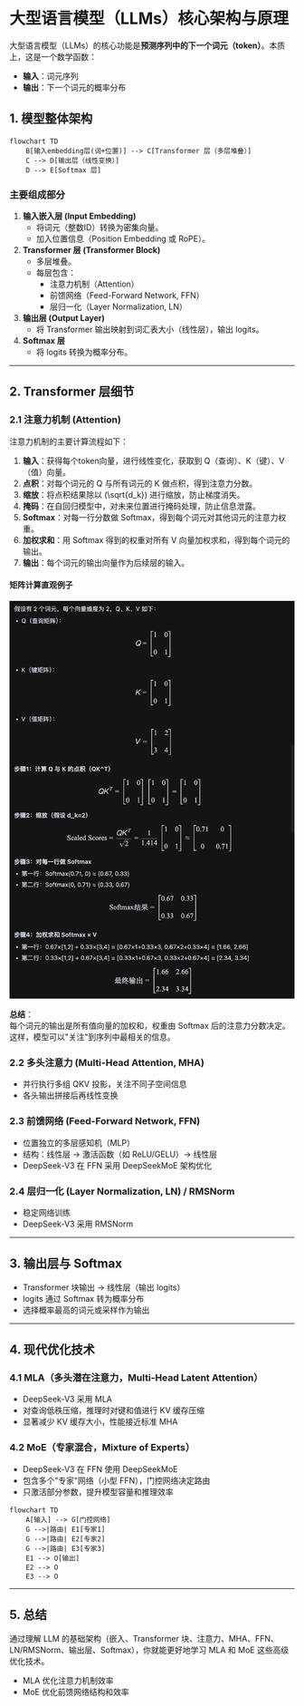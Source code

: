 # 大型语言模型（LLMs）核心架构与原理

大型语言模型（LLMs）的核心功能是**预测序列中的下一个词元（token）**。本质上，这是一个数学函数：
- **输入**：词元序列
- **输出**：下一个词元的概率分布


## 1. 模型整体架构

```mermaid
flowchart TD
    B[输入embedding层(词+位置)] --> C[Transformer 层（多层堆叠）]
    C --> D[输出层（线性变换）]
    D --> E[Softmax 层]
```

### 主要组成部分

1. **输入嵌入层 (Input Embedding)**
   - 将词元（整数ID）转换为密集向量。
   - 加入位置信息（Position Embedding 或 RoPE）。
2. **Transformer 层 (Transformer Block)**
   - 多层堆叠。
   - 每层包含：
     - 注意力机制（Attention）
     - 前馈网络（Feed-Forward Network, FFN）
     - 层归一化（Layer Normalization, LN）
3. **输出层 (Output Layer)**
   - 将 Transformer 输出映射到词汇表大小（线性层），输出 logits。
4. **Softmax 层**
   - 将 logits 转换为概率分布。

---

## 2. Transformer 层细节

### 2.1 注意力机制 (Attention)

注意力机制的主要计算流程如下：

1. **输入**：获得每个token向量，进行线性变化，获取到 Q（查询）、K（键）、V（值）向量。
2. **点积**：对每个词元的 Q 与所有词元的 K 做点积，得到注意力分数。
3. **缩放**：将点积结果除以 \(\sqrt{d_k}\) 进行缩放，防止梯度消失。
4. **掩码**：在自回归模型中，对未来位置进行掩码处理，防止信息泄露。
5. **Softmax**：对每一行分数做 Softmax，得到每个词元对其他词元的注意力权重。
6. **加权求和**：用 Softmax 得到的权重对所有 V 向量加权求和，得到每个词元的输出。
7. **输出**：每个词元的输出向量作为后续层的输入。

#### 矩阵计算直观例子

![注意力机制矩阵计算例子](./image.png)


**总结**：  
每个词元的输出是所有值向量的加权和，权重由 Softmax 后的注意力分数决定。这样，模型可以"关注"到序列中最相关的信息。

### 2.2 多头注意力 (Multi-Head Attention, MHA)
- 并行执行多组 QKV 投影，关注不同子空间信息
- 各头输出拼接后再线性变换

### 2.3 前馈网络 (Feed-Forward Network, FFN)
- 位置独立的多层感知机（MLP）
- 结构：线性层 → 激活函数（如 ReLU/GELU）→ 线性层
- DeepSeek-V3 在 FFN 采用 DeepSeekMoE 架构优化

### 2.4 层归一化 (Layer Normalization, LN) / RMSNorm
- 稳定网络训练
- DeepSeek-V3 采用 RMSNorm

---

## 3. 输出层与 Softmax
- Transformer 块输出 → 线性层（输出 logits）
- logits 通过 Softmax 转为概率分布
- 选择概率最高的词元或采样作为输出

---

## 4. 现代优化技术

### 4.1 MLA（多头潜在注意力，Multi-Head Latent Attention）
- DeepSeek-V3 采用 MLA
- 对查询低秩压缩，推理时对键和值进行 KV 缓存压缩
- 显著减少 KV 缓存大小，性能接近标准 MHA

### 4.2 MoE（专家混合，Mixture of Experts）
- DeepSeek-V3 在 FFN 使用 DeepSeekMoE
- 包含多个"专家"网络（小型 FFN），门控网络决定路由
- 只激活部分参数，提升模型容量和推理效率

```mermaid
flowchart TD
    A[输入] --> G[门控网络]
    G -->|路由| E1[专家1]
    G -->|路由| E2[专家2]
    G -->|路由| E3[专家3]
    E1 --> O[输出]
    E2 --> O
    E3 --> O
```

---

## 5. 总结

通过理解 LLM 的基础架构（嵌入、Transformer 块、注意力、MHA、FFN、LN/RMSNorm、输出层、Softmax），你就能更好地学习 MLA 和 MoE 这些高级优化技术。
- MLA 优化注意力机制效率
- MoE 优化前馈网络结构和效率
